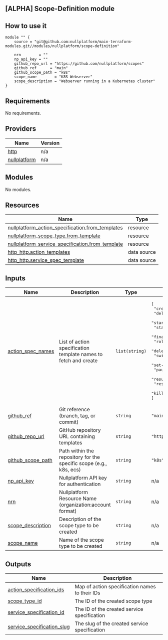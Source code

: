 ## [ALPHA] Scope-Definition module

## How to use it

```hcl
module "" {
    source = "git@github.com:nullplatform/main-terraform-modules.git//modules/nullplatform/scope-definition"

    nrn        = ""
    np_api_key = ""
    github_repo_url = "https://github.com/nullplatform/scopes"
    github_ref      = "main"
    github_scope_path = "k8s"
    scope_name        = "K8S Webserver"
    scope_description = "Webserver running in a Kubernetes cluster"
}
```

## Requirements

No requirements.

## Providers

| Name | Version |
|------|---------|
| <a name="provider_http"></a> [http](#provider\_http) | n/a |
| <a name="provider_nullplatform"></a> [nullplatform](#provider\_nullplatform) | n/a |

## Modules

No modules.

## Resources

| Name | Type |
|------|------|
| [nullplatform_action_specification.from_templates](https://registry.terraform.io/providers/nullplatform/nullplatform/latest/docs/resources/action_specification) | resource |
| [nullplatform_scope_type.from_template](https://registry.terraform.io/providers/nullplatform/nullplatform/latest/docs/resources/scope_type) | resource |
| [nullplatform_service_specification.from_template](https://registry.terraform.io/providers/nullplatform/nullplatform/latest/docs/resources/service_specification) | resource |
| [http_http.action_templates](https://registry.terraform.io/providers/hashicorp/http/latest/docs/data-sources/http) | data source |
| [http_http.service_spec_template](https://registry.terraform.io/providers/hashicorp/http/latest/docs/data-sources/http) | data source |

## Inputs

| Name | Description | Type | Default | Required |
|------|-------------|------|---------|:--------:|
| <a name="input_action_spec_names"></a> [action\_spec\_names](#input\_action\_spec\_names) | List of action specification template names to fetch and create | `list(string)` | <pre>[<br/>  "create-scope",<br/>  "delete-scope",<br/>  "start-initial",<br/>  "start-blue-green",<br/>  "finalize-blue-green",<br/>  "rollback-deployment",<br/>  "delete-deployment",<br/>  "switch-traffic",<br/>  "set-desired-instance-count",<br/>  "pause-autoscaling",<br/>  "resume-autoscaling",<br/>  "restart-pods",<br/>  "kill-instances"<br/>]</pre> | no |
| <a name="input_github_ref"></a> [github\_ref](#input\_github\_ref) | Git reference (branch, tag, or commit) | `string` | `"main"` | no |
| <a name="input_github_repo_url"></a> [github\_repo\_url](#input\_github\_repo\_url) | GitHub repository URL containing templates | `string` | `"https://github.com/nullplatform/scopes"` | no |
| <a name="input_github_scope_path"></a> [github\_scope\_path](#input\_github\_scope\_path) | Path within the repository for the specific scope (e.g., k8s, ecs) | `string` | `"k8s"` | no |
| <a name="input_np_api_key"></a> [np\_api\_key](#input\_np\_api\_key) | Nullplatform API key for authentication | `string` | n/a | yes |
| <a name="input_nrn"></a> [nrn](#input\_nrn) | Nullplatform Resource Name (organization:account format) | `string` | n/a | yes |
| <a name="input_scope_description"></a> [scope\_description](#input\_scope\_description) | Description of the scope type to be created | `string` | n/a | yes |
| <a name="input_scope_name"></a> [scope\_name](#input\_scope\_name) | Name of the scope type to be created | `string` | n/a | yes |

## Outputs

| Name | Description |
|------|-------------|
| <a name="output_action_specification_ids"></a> [action\_specification\_ids](#output\_action\_specification\_ids) | Map of action specification names to their IDs |
| <a name="output_scope_type_id"></a> [scope\_type\_id](#output\_scope\_type\_id) | The ID of the created scope type |
| <a name="output_service_specification_id"></a> [service\_specification\_id](#output\_service\_specification\_id) | The ID of the created service specification |
| <a name="output_service_specification_slug"></a> [service\_specification\_slug](#output\_service\_specification\_slug) | The slug of the created service specification |